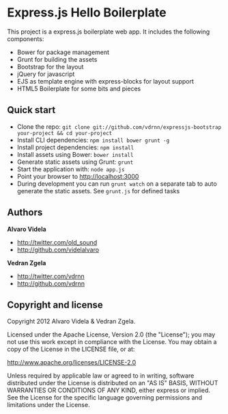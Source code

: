 # Express.js Hello Boilerplate #

This project is a express.js boilerplate web app. It includes the following components:

* Bower for package management
* Grunt for building the assets
* Bootstrap for the layout
* jQuery for javascript
* EJS as template engine with express-blocks for layout support
* HTML5 Boilerplate for some bits and pieces

## Quick start

* Clone the repo: `git clone git://github.com/vdrnn/expressjs-bootstrap your-project && cd your-project`
* Install CLI dependencies: `npm install bower grunt -g`
* Install project dependencies: `npm install`
* Install assets using Bower: `bower install`
* Generate static assets using Grunt: `grunt`
* Start the application with: `node app.js`
* Point your browser to [http://localhost:3000](http://localhost:3000)
* During development you can run `grunt watch` on a separate tab to auto generate the static assets. See `grunt.js` for defined tasks

## Authors

**Alvaro Videla**

+ http://twitter.com/old_sound
+ http://github.com/videlalvaro

**Vedran Zgela**

+ http://twitter.com/vdrnn
+ http://github.com/vdrnn

## Copyright and license

Copyright 2012 Alvaro Videla & Vedran Zgela.

Licensed under the Apache License, Version 2.0 (the "License");
you may not use this work except in compliance with the License.
You may obtain a copy of the License in the LICENSE file, or at:

   http://www.apache.org/licenses/LICENSE-2.0

Unless required by applicable law or agreed to in writing, software
distributed under the License is distributed on an "AS IS" BASIS,
WITHOUT WARRANTIES OR CONDITIONS OF ANY KIND, either express or implied.
See the License for the specific language governing permissions and
limitations under the License.
